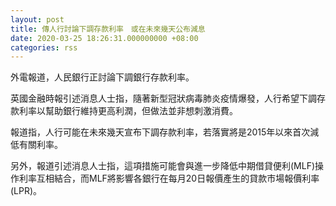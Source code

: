 ```yaml
---
layout: post
title: 傳人行討論下調存款利率　或在未來幾天公布減息
date: 2020-03-25 18:26:31.000000000 +08:00
categories: rss
---
```


外電報道，人民銀行正討論下調銀行存款利率。

英國金融時報引述消息人士指，隨著新型冠狀病毒肺炎疫情爆發，人行希望下調存款利率以幫助銀行維持更高利潤，但做法並非想刺激消費。

報道指，人行可能在未來幾天宣布下調存款利率，若落實將是2015年以來首次減低有關利率。

另外，報道引述消息人士指，這項措施可能會與進一步降低中期借貸便利(MLF)操作利率互相結合，而MLF將影響各銀行在每月20日報價產生的貸款市場報價利率(LPR)。
